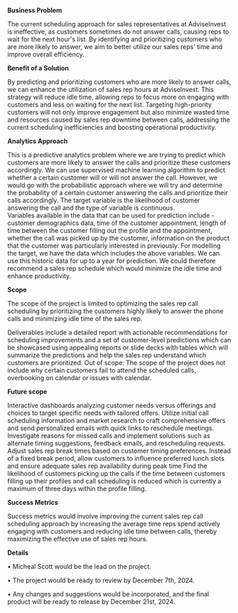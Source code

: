 **Business Problem**

The current scheduling approach for sales representatives at AdviseInvest is ineffective, as customers sometimes do not answer calls, causing reps to wait for the next hour's list. By identifying and prioritizing customers who are more likely to answer, we aim to better utilize our sales reps' time and improve overall efficiency.

**Benefit of a Solution**

By predicting and prioritizing customers who are more likely to answer calls, we can enhance the utilization of sales rep hours at AdviseInvest. This strategy will reduce idle time, allowing reps to focus more on engaging with customers and less on waiting for the next list. Targeting high-priority customers will not only improve engagement but also minimize wasted time and resources caused by sales rep downtime between calls, addressing the current scheduling inefficiencies and boosting operational productivity. 
 
**Analytics Approach**

This is a predictive analytics problem where we are trying to predict which customers are more likely to answer the calls and prioritize these customers accordingly. 
We can use supervised machine learning algorithm to predict whether a certain customer will or will not answer the call. However, we would go with the probabilistic approach where we will try and determine the probability of a certain customer answering the calls and prioritize their calls accordingly. 
The target variable is the likelihood of customer answering the call and the type of variable is continuous.  
Variables available in the data that can be used for prediction include - customer demographics data, time of the customer appointment, length of time between the customer filling out the profile and the appointment, whether the call was picked up by the customer, information on the product that the customer was particularly interested in previously. 
For modelling the target, we have the data which includes the above variables. We can use this historic data for up to a year for prediction. 
We could therefore recommend a sales rep schedule which would minimize the idle time and enhance productivity. 
 
**Scope**

The scope of the project is limited to optimizing the sales rep call scheduling by prioritizing the customers highly likely to answer the phone calls and minimizing idle time of the sales rep. 

Deliverables include a detailed report with actionable recommendations for scheduling improvements and a set of customer-level predictions which can be showcased using appealing reports or slide decks with tables which will summarize the predictions and help the sales rep understand which customers are prioritized.
Out of scope: The scope of the project does not include why certain customers fail to attend the scheduled calls, overbooking on calendar or issues with calendar. 

**Future scope** 

Interactive dashboards analyzing customer needs versus offerings and choices to target specific needs with tailored offers. Utilize initial call scheduling information and market research to craft comprehensive offers and send personalized emails with quick links to reschedule meetings. 
Investigate reasons for missed calls and implement solutions such as alternate timing suggestions, feedback emails, and rescheduling requests. 
Adjust sales rep break times based on customer timing preferences. Instead of a fixed break period, allow customers to influence preferred lunch slots and ensure adequate sales rep availability during peak time
Find the likelihood of customers picking up the calls if the time between customers filling up their profiles and call scheduling is reduced which is currently a maximum of three days within the profile filling.
 
**Success Metrics**

Success metrics would involve improving the current sales rep call scheduling approach by increasing the average time reps spend actively engaging with customers and reducing idle time between calls, thereby maximizing the effective use of sales rep hours.
 
**Details**

•	Micheal Scott would be the lead on the project.

•	The project would be ready to review by December 7th, 2024.

•	Any changes and suggestions would be incorporated, and the final product will be ready to release by December 21st, 2024.
 
 

